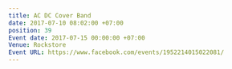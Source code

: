 ```yaml
---
title: AC DC Cover Band
date: 2017-07-10 08:02:00 +07:00
position: 39
Event date: 2017-07-15 00:00:00 +07:00
Venue: Rockstore
Event URL: https://www.facebook.com/events/1952214015022081/
---
```


